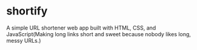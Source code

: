 # shortify
A simple URL shortener web app built with HTML, CSS, and JavaScript(Making long links short and sweet because nobody likes long, messy URLs.)
